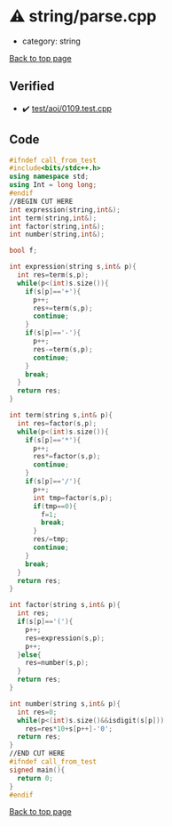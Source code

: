 <!-- mathjax config similar to math.stackexchange -->
<script type="text/javascript" async
  src="https://cdnjs.cloudflare.com/ajax/libs/mathjax/2.7.5/MathJax.js?config=TeX-MML-AM_CHTML">
</script>
<script type="text/x-mathjax-config">
  MathJax.Hub.Config({
    TeX: { equationNumbers: { autoNumber: "AMS" }},
    tex2jax: {
      inlineMath: [ ['$','$'] ],
      processEscapes: true
    },
    "HTML-CSS": { matchFontHeight: false },
    displayAlign: "left",
    displayIndent: "2em"
  });
</script>

<script type="text/javascript" src="https://cdnjs.cloudflare.com/ajax/libs/jquery/3.4.1/jquery.min.js"></script>
<script src="https://cdn.jsdelivr.net/npm/jquery-balloon-js@1.1.2/jquery.balloon.min.js" integrity="sha256-ZEYs9VrgAeNuPvs15E39OsyOJaIkXEEt10fzxJ20+2I=" crossorigin="anonymous"></script>
<script type="text/javascript" src="../../assets/js/copy-button.js"></script>
<link rel="stylesheet" href="../../assets/css/copy-button.css" />


# :warning: string/parse.cpp
* category: string


[Back to top page](../../index.html)



## Verified
* :heavy_check_mark: [test/aoj/0109.test.cpp](../../verify/test/aoj/0109.test.cpp.html)


## Code
```cpp
#ifndef call_from_test
#include<bits/stdc++.h>
using namespace std;
using Int = long long;
#endif
//BEGIN CUT HERE
int expression(string,int&);
int term(string,int&);
int factor(string,int&);
int number(string,int&);

bool f;

int expression(string s,int& p){
  int res=term(s,p);
  while(p<(int)s.size()){
    if(s[p]=='+'){
      p++;
      res+=term(s,p);
      continue;
    }
    if(s[p]=='-'){
      p++;
      res-=term(s,p);
      continue;
    }
    break;
  }
  return res;
}

int term(string s,int& p){
  int res=factor(s,p);
  while(p<(int)s.size()){
    if(s[p]=='*'){
      p++;
      res*=factor(s,p);
      continue;
    }
    if(s[p]=='/'){
      p++;
      int tmp=factor(s,p);
      if(tmp==0){
        f=1;
        break;
      }
      res/=tmp;
      continue;
    }
    break;
  }
  return res;
}

int factor(string s,int& p){
  int res;
  if(s[p]=='('){
    p++;
    res=expression(s,p);
    p++;
  }else{
    res=number(s,p);
  }
  return res;
}

int number(string s,int& p){
  int res=0;
  while(p<(int)s.size()&&isdigit(s[p]))
    res=res*10+s[p++]-'0';
  return res;
}
//END CUT HERE
#ifndef call_from_test
signed main(){
  return 0;
}
#endif

```

[Back to top page](../../index.html)

